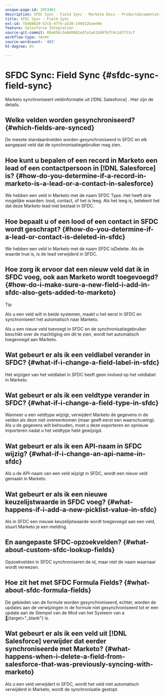 ```yaml
---
unique-page-id: 2953461
description: SFDC Sync - Field Sync - Marketo Docs - Productdocumentatie
title: SFDC Sync - Field Sync
exl-id: fbd66829-53cb-47fd-a530-149d12baee0e
feature: Salesforce Integration
source-git-commit: 09a656c3a0d0002edfa1a61b987bff4c1dff33cf
workflow-type: tm+mt
source-wordcount: '403'
ht-degree: 0%

---
```


# SFDC Sync: Field Sync {#sfdc-sync-field-sync}

Marketo synchroniseert veldinformatie uit [!DNL Salesforce] . Hier zijn de details.

## Welke velden worden gesynchroniseerd? {#which-fields-are-synced}

De meeste standaardvelden worden gesynchroniseerd in SFDC en elk aangepast veld dat de synchronisatiegebruiker mag zien.

## Hoe kunt u bepalen of een record in Marketo een lead of een contactpersoon in [!DNL Salesforce] is? {#how-do-you-determine-if-a-record-in-marketo-is-a-lead-or-a-contact-in-salesforce}

We hebben een veld in Marketo met de naam SFDC Type. Het heeft drie mogelijke waarden: lood, contact, of het is leeg. Als het leeg is, betekent het dat deze Marketo lead niet bestaat in SFDC.

## Hoe bepaalt u of een lood of een contact in SFDC wordt geschrapt? {#how-do-you-determine-if-a-lead-or-contact-is-deleted-in-sfdc}

We hebben een veld in Marketo met de naam SFDC isDelette. Als de waarde true is, is de lead verwijderd in SFDC.

## Hoe zorg ik ervoor dat een nieuw veld dat ik in SFDC voeg, ook aan Marketo wordt toegevoegd? {#how-do-i-make-sure-a-new-field-i-add-in-sfdc-also-gets-added-to-marketo}

>[!TIP]
>
>Als u een veld wilt in beide systemen, maakt u het eerst in SFDC en synchroniseert het automatisch naar Marketo.

Als u een nieuw veld toevoegt in SFDC en de synchronisatiegebruiker beschikt over de machtiging om dit te zien, wordt het automatisch toegevoegd aan Marketo.

## Wat gebeurt er als ik een veldlabel verander in SFDC? {#what-if-i-change-a-field-label-in-sfdc}

Het wijzigen van het veldlabel in SFDC heeft geen invloed op het veldlabel in Marketo.

## Wat gebeurt er als ik een veldtype verander in SFDC? {#what-if-i-change-a-field-type-in-sfdc}

Wanneer u een veldtype wijzigt, verwijdert Marketo de gegevens in de velden als deze niet overeenkomen (maar geeft eerst een waarschuwing). Als u de gegevens wilt behouden, moet u deze exporteren en opnieuw importeren nadat u het veldtype hebt gewijzigd.

## Wat gebeurt er als ik een API-naam in SFDC wijzig? {#what-if-i-change-an-api-name-in-sfdc}

Als u de API-naam van een veld wijzigt in SFDC, wordt een nieuw veld gemaakt in Marketo.

## Wat gebeurt er als ik een nieuwe keuzelijstwaarde in SFDC voeg? {#what-happens-if-i-add-a-new-picklist-value-in-sfdc}

Als in SFDC een nieuwe keuzelijstwaarde wordt toegevoegd aan een veld, stuurt Marketo je een melding.

## En aangepaste SFDC-opzoekvelden? {#what-about-custom-sfdc-lookup-fields}

Opzoekvelden in SFDC synchroniseren de id, maar niet de naam waarnaar wordt verwezen.

## Hoe zit het met SFDC Formula Fields? {#what-about-sfdc-formula-fields}

De gebieden van de formule worden gesynchroniseerd, echter, worden de updates aan de verwijzingen in de formule niet gesynchroniseerd tot er een update aan de Stempel van de Mod van het Systeem van a [&#128279;](https://help.salesforce.com/apex/HTViewSolution?id=000193203&language=en_US){target="_blank"} is.

## Wat gebeurt er als ik een veld uit [!DNL Salesforce] verwijder dat eerder synchroniseerde met Marketo? {#what-happens-when-i-delete-a-field-from-salesforce-that-was-previously-syncing-with-marketo}

Als u een veld verwijdert in SFDC, wordt het veld niet automatisch verwijderd in Marketo, wordt de synchronisatie gestopt.
